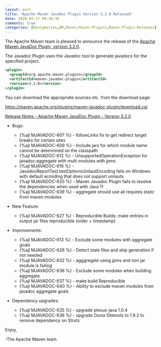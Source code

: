 ```yaml
---
layout: post
title: "Apache Maven JavaDoc Plugin Version 3.2.0 Released"
date: 2020-03-17 09:30:38
comments: true
categories: [Neuigkeiten,BM,Maven,Maven-Plugins,Maven-Plugin-Releases]
---
```

The Apache Maven team is pleased to announce the release of the 
[Apache Maven JavaDoc Plugin, version 3.2.0](https://maven.apache.org/plugins/maven-javadoc-plugin).

The Javadoc Plugin uses the Javadoc tool to generate javadocs for the
specified project. 


``` xml
<plugin>
  <groupId>org.apache.maven.plugins</groupId>
  <artifactId>maven-javadoc-plugin</artifactId>
  <version>3.2.0</version>
</plugin>
```

You can download the appropriate sources etc. from the download page:

https://maven.apache.org/plugins/maven-javadoc-plugin/download.cgi

<!-- more -->

[Release Notes - Apache Maven JavaDoc Plugin - Version 3.2.0](https://issues.apache.org/jira/secure/ReleaseNote.jspa?projectId=12317529&version=12345698)

* Bugs:

  * {%ajl MJAVADOC-607 %} - followLinks fix to get redirect target breaks for certain sites
  * {%ajl MJAVADOC-609 %} - Include jars for which module name cannot be determined on the classpath
  * {%ajl MJAVADOC-612 %} - UnsupportedOperationException for javadoc:aggregate with multi modules with jpms
  * {%ajl MJAVADOC-616 %} - JavadocReportTest.testOptionsUmlautEncoding fails on Windows with default ecnoding that does not support umlauts
  * {%ajl MJAVADOC-620 %} - Maven Javadoc Plugin fails to resolve the dependencies when used with Java 11
  * {%ajl MJAVADOC-639 %} - aggregate should use all requires static from maven modules

* New Feature:

  * {%ajl MJAVADOC-627 %} - Reproducible Builds: make entries in output jar files reproducible (order + timestamp)

* Improvements:

  * {%ajl MJAVADOC-613 %} - Exclude some modules with aggregate goals
  * {%ajl MJAVADOC-626 %} - Detect stale files and skip generation if not needed
  * {%ajl MJAVADOC-632 %} - agggregate using jpms and non jar module is failing
  * {%ajl MJAVADOC-636 %} - Exclude some modules when building aggregate
  * {%ajl MJAVADOC-637 %} - make build Reproducible
  * {%ajl MJAVADOC-640 %} - Ability to exclude maven modules from javadoc aggregate goals

* Dependency upgrades:

  * {%ajl MJAVADOC-635 %} - upgrade plexus-java 1.0.4
  * {%ajl MJAVADOC-638 %} - upgrade Doxia Sitetools to 1.9.2 to remove dependency on Struts

Enjoy,

-The Apache Maven team 

